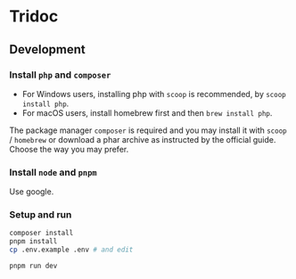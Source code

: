 # Tridoc

## Development

### Install `php` and `composer`

- For Windows users, installing php with `scoop` is recommended, by `scoop install php`.
- For macOS users, install homebrew first and then `brew install php`.

The package manager `composer` is required and you may install it with `scoop` / `homebrew` or download a phar archive as instructed by the official guide. Choose the way you may prefer.

### Install `node` and `pnpm`

Use google.

### Setup and run

```bash
composer install
pnpm install
cp .env.example .env # and edit

pnpm run dev
```
